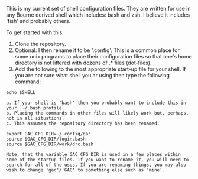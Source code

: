 
This is my current set of shell configuration files. They are written for use in any Bourne derived shell which includes: bash and zsh. I believe it includes 'fish' and probably others. 

To get started with this:
  1. Clone the repository. 
  2. Optional: I then rename it to be '.config'. This is a common place for some unix programs to place their configuration files so that one's home directory is not littered with dozens of .* files (dot-files). 
  3. Add the following to the most appropriate start-up file for your shell. If you are not sure what shell you ar using then type the following command: 
```
echo $SHELL
```
    a. If your shell is 'bash' then you probably want to include this in your `~/.bash_profile`.
    b. Placing the commands in other files will likely work but, perhaps, not in all situations.
    c. This assumes the repository directory has been renamed. 

```
export GAC_CFG_DIR=~/.config/gac
source $GAC_CFG_DIR/login.bash
source $GAC_CFG_DIR/work/drc.bash
```

	Note, that the variable GAC_CFG_DIR is used in a few places within some of the startup files. If you want to rename it, you will need to search for all of the uses. If you are renaming things, you may also wish to change 'gac'/'GAC' to something else such as 'mine'.



